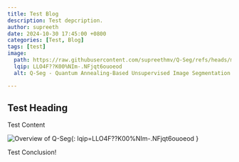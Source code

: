 ```yaml
---
title: Test Blog
description: Test depcription.
author: supreeth
date: 2024-10-30 17:45:00 +0800
categories: [Test, Blog]
tags: [test]
image:
  path: https://raw.githubusercontent.com/supreethmv/Q-Seg/refs/heads/main/figures/overview.jpg
  lqip: LLO4F??K00%NIm-.NFjqt6ouoeod
  alt: Q-Seg - Quantum Annealing-Based Unsupervised Image Segmentation Algorithm.

---
```


## Test Heading

Test Content

![Overview of Q-Seg](/assets/img/test_blog/q-seg.overview.jpg){: lqip=LLO4F??K00%NIm-.NFjqt6ouoeod }


Test Conclusion!